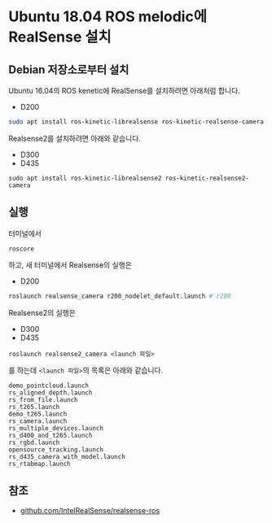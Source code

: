 # Ubuntu 18.04 ROS melodic에 RealSense 설치

## Debian 저장소로부터 설치

Ubuntu 16.04의 ROS kenetic에 RealSense를 설치하려면 아래처럼 합니다.

- D200

```sh
sudo apt install ros-kinetic-librealsense ros-kinetic-realsense-camera
```

Realsense2를 설치하려면 아래와 같습니다.

- D300
- D435

```
sudo apt install ros-kinetic-librealsense2 ros-kinetic-realsense2-camera
```

## 실행

터미널에서

```
roscore
```

하고, 새 터미널에서 Realsense의 실행은

- D200

```sh
roslaunch realsense_camera r200_nodelet_default.launch # r200
```

Realsense2의 실행은

- D300
- D435

```
roslaunch realsense2_camera <launch 파일>
```

를 하는데 `<launch 파일>`의 목록은 아래와 같습니다.

```
demo_pointcloud.launch
rs_aligned_depth.launch
rs_from_file.launch
rs_t265.launch
demo_t265.launch
rs_camera.launch
rs_multiple_devices.launch
rs_d400_and_t265.launch
rs_rgbd.launch
opensource_tracking.launch
rs_d435_camera_with_model.launch
rs_rtabmap.launch
```

## 참조

- [github.com/IntelRealSense/realsense-ros](https://github.com/IntelRealSense/realsense-ros?fbclid=IwAR3ZCG4d4KQJLcIVMTxKt0QN-sQ48L9N9OxRThwwTyXgdbw4hijlrW-arlI)